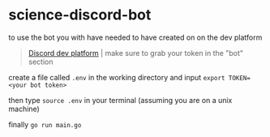 # science-discord-bot
to use the bot you with have needed to have created on on the dev platform
> [Discord dev platform](https://com/developers) |
make sure to grab your token in the "bot" section

create a file called `.env` in the working directory and input `export TOKEN=<your bot token>`

then type `source .env` in your terminal (assuming you are on a unix machine)

finally `go run main.go`
